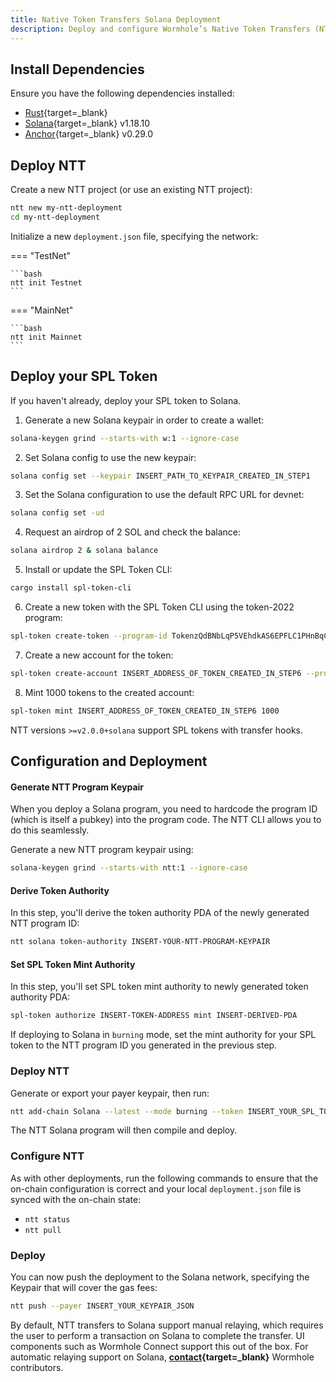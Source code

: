 ```yaml
---
title: Native Token Transfers Solana Deployment
description: Deploy and configure Wormhole’s Native Token Transfers (NTT) for Solana, including setup, token compatibility, mint/burn modes, and CLI usage.
---
```


## Install Dependencies

Ensure you have the following dependencies installed:

-  [Rust](https://www.rust-lang.org/tools/install){target=\_blank} 
-  [Solana](https://docs.solanalabs.com/cli/install){target=\_blank} v1.18.10
-  [Anchor](https://www.anchor-lang.com/docs/installation){target=\_blank} v0.29.0

## Deploy NTT

Create a new NTT project (or use an existing NTT project):

```bash
ntt new my-ntt-deployment
cd my-ntt-deployment
```

Initialize a new `deployment.json` file, specifying the network:

=== "TestNet"

    ```bash
	ntt init Testnet
    ```

=== "MainNet"

    ```bash
	ntt init Mainnet
    ```

## Deploy your SPL Token

If you haven't already, deploy your SPL token to Solana.

1. Generate a new Solana keypair in order to create a wallet:
```bash
solana-keygen grind --starts-with w:1 --ignore-case
```

2. Set Solana config to use the new keypair:
```bash
solana config set --keypair INSERT_PATH_TO_KEYPAIR_CREATED_IN_STEP1
```

3. Set the Solana configuration to use the default RPC URL for devnet:
```bash
solana config set -ud
```

4. Request an airdrop of 2 SOL and check the balance:
```bash
solana airdrop 2 & solana balance
```

5. Install or update the SPL Token CLI:
```bash
cargo install spl-token-cli
```

6. Create a new token with the SPL Token CLI using the token-2022 program:
```bash
spl-token create-token --program-id TokenzQdBNbLqP5VEhdkAS6EPFLC1PHnBqCXEpPxuEb 
```

7. Create a new account for the token:
```bash
spl-token create-account INSERT_ADDRESS_OF_TOKEN_CREATED_IN_STEP6 --program-id TokenzQdBNbLqP5VEhdkAS6EPFLC1PHnBqCXEpPxuEb
```

8. Mint 1000 tokens to the created account:
```bash
spl-token mint INSERT_ADDRESS_OF_TOKEN_CREATED_IN_STEP6 1000
```

NTT versions `>=v2.0.0+solana` support SPL tokens with transfer hooks.

## Configuration and Deployment

#### Generate NTT Program Keypair

When you deploy a Solana program, you need to hardcode the program ID (which is itself a pubkey) into the program code. The NTT CLI allows you to do this seamlessly.

Generate a new NTT program keypair using:

```bash
solana-keygen grind --starts-with ntt:1 --ignore-case
```

#### Derive Token Authority

In this step, you'll derive the token authority PDA of the newly generated NTT program ID:

```bash
ntt solana token-authority INSERT-YOUR-NTT-PROGRAM-KEYPAIR
```

#### Set SPL Token Mint Authority

In this step, you'll set SPL token mint authority to newly generated token authority PDA:

```bash
spl-token authorize INSERT-TOKEN-ADDRESS mint INSERT-DERIVED-PDA
```

If deploying to Solana in `burning` mode, set the mint authority for your SPL token to the NTT program ID you generated in the previous step.

### Deploy NTT

Generate or export your payer keypair, then run:

```bash
ntt add-chain Solana --latest --mode burning --token INSERT_YOUR_SPL_TOKEN --payer INSERT_YOUR_KEYPAIR_JSON --program-key INSERT_YOUR_NTT_PROGRAM_KEYPAIR_JSON
```

The NTT Solana program will then compile and deploy.

### Configure NTT

As with other deployments, run the following commands to ensure that the on-chain configuration is correct and your local `deployment.json` file is synced with the on-chain state:

- `ntt status`
- `ntt pull`

### Deploy

You can now push the deployment to the Solana network, specifying the Keypair that will cover the gas fees:

```bash
ntt push --payer INSERT_YOUR_KEYPAIR_JSON
```

By default, NTT transfers to Solana support manual relaying, which requires the user to perform a transaction on Solana to complete the transfer. UI components such as Wormhole Connect support this out of the box. For automatic relaying support on Solana, **[contact](https://forms.clickup.com/45049775/f/1aytxf-10244/JKYWRUQ70AUI99F32Q){target=\_blank}** Wormhole contributors.